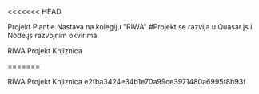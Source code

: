 <<<<<<< HEAD

Projekt Plantie
Nastava na kolegiju "RIWA"
#Projekt se razvija u Quasar.js i Node.js razvojnim okvirima

RIWA
Projekt Knjiznica

=======

RIWA
Projekt Knjiznica
e2fba3424e34b1e70a99ce3971480a6995f8b93f